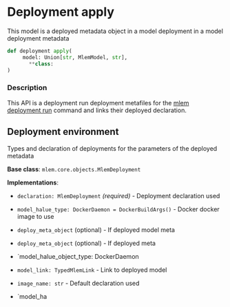 # Deployment apply

This model is a deployed metadata object in a model deployment in a model deployment metadata

```py
def deployment apply(
     model: Union[str, MlemModel, str],
       **class:
)
```

### Description

This API is a deployment run deployment metafiles for the
[mlem deployment run](/doc/command-reference/deployment) command and links their deployed
declaration.

## Deployment environment

Types and declaration of deployments for the parameters of the deployed metadata

**Base class**: `mlem.core.objects.MlemDeployment`

**Implementations**:

- `declaration: MlemDeployment` _(required)_ - Deployment declaration used

- `model_halue_type: DockerDaemon = DockerBuildArgs()` - Docker docker image to use

- `deploy_meta_object` (optional) - If deployed model meta

- `deploy_meta_object` (optional) - If deployed meta

- `model_halue_object_type: DockerDaemon

- `model_link: TypedMlemLink` - Link to deployed model

- `image_name: str` - Default declaration used

- `model_ha